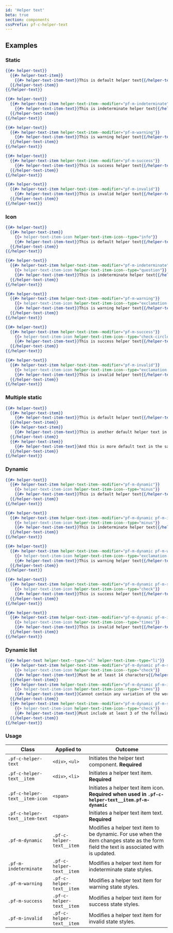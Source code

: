 ```yaml
---
id: 'Helper text'
beta: true
section: components
cssPrefix: pf-c-helper-text
---
```


## Examples
### Static
```hbs
{{#> helper-text}}
  {{#> helper-text-item}}
    {{#> helper-text-item-text}}This is default helper text{{/helper-text-item-text}}
  {{/helper-text-item}}
{{/helper-text}}

{{#> helper-text}}
  {{#> helper-text-item helper-text-item--modifier="pf-m-indeterminate"}}
    {{#> helper-text-item-text}}This is indeterminate helper text{{/helper-text-item-text}}
  {{/helper-text-item}}
{{/helper-text}}

{{#> helper-text}}
  {{#> helper-text-item helper-text-item--modifier="pf-m-warning"}}
    {{#> helper-text-item-text}}This is warning helper text{{/helper-text-item-text}}
  {{/helper-text-item}}
{{/helper-text}}

{{#> helper-text}}
  {{#> helper-text-item helper-text-item--modifier="pf-m-success"}}
    {{#> helper-text-item-text}}This is success helper text{{/helper-text-item-text}}
  {{/helper-text-item}}
{{/helper-text}}

{{#> helper-text}}
  {{#> helper-text-item helper-text-item--modifier="pf-m-invalid"}}
    {{#> helper-text-item-text}}This is invalid helper text{{/helper-text-item-text}}
  {{/helper-text-item}}
{{/helper-text}}
```

### Icon
```hbs
{{#> helper-text}}
  {{#> helper-text-item}}
    {{> helper-text-item-icon helper-text-item-icon--type="info"}}
    {{#> helper-text-item-text}}This is default helper text{{/helper-text-item-text}}
  {{/helper-text-item}}
{{/helper-text}}

{{#> helper-text}}
  {{#> helper-text-item helper-text-item--modifier="pf-m-indeterminate"}}
    {{> helper-text-item-icon helper-text-item-icon--type="question"}}
    {{#> helper-text-item-text}}This is indeterminate helper text{{/helper-text-item-text}}
  {{/helper-text-item}}
{{/helper-text}}

{{#> helper-text}}
  {{#> helper-text-item helper-text-item--modifier="pf-m-warning"}}
    {{> helper-text-item-icon helper-text-item-icon--type="exclamation-triangle"}}
    {{#> helper-text-item-text}}This is warning helper text{{/helper-text-item-text}}
  {{/helper-text-item}}
{{/helper-text}}

{{#> helper-text}}
  {{#> helper-text-item helper-text-item--modifier="pf-m-success"}}
    {{> helper-text-item-icon helper-text-item-icon--type="check-circle"}}
    {{#> helper-text-item-text}}This is success helper text{{/helper-text-item-text}}
  {{/helper-text-item}}
{{/helper-text}}

{{#> helper-text}}
  {{#> helper-text-item helper-text-item--modifier="pf-m-invalid"}}
    {{> helper-text-item-icon helper-text-item-icon--type="exclamation-circle"}}
    {{#> helper-text-item-text}}This is invalid helper text{{/helper-text-item-text}}
  {{/helper-text-item}}
{{/helper-text}}
```

### Multiple static
```hbs
{{#> helper-text}}
  {{#> helper-text-item}}
    {{#> helper-text-item-text}}This is default helper text{{/helper-text-item-text}}
  {{/helper-text-item}}
  {{#> helper-text-item}}
    {{#> helper-text-item-text}}This is another default helper text in the same block{{/helper-text-item-text}}
  {{/helper-text-item}}
  {{#> helper-text-item}}
    {{#> helper-text-item-text}}And this is more default text in the same block{{/helper-text-item-text}}
  {{/helper-text-item}}
{{/helper-text}}
```

### Dynamic
```hbs
{{#> helper-text}}
  {{#> helper-text-item helper-text-item--modifier="pf-m-dynamic"}}
    {{> helper-text-item-icon helper-text-item-icon--type="minus"}}
    {{#> helper-text-item-text}}This is default helper text{{/helper-text-item-text}}
  {{/helper-text-item}}
{{/helper-text}}

{{#> helper-text}}
  {{#> helper-text-item helper-text-item--modifier="pf-m-dynamic pf-m-indeterminate"}}
    {{> helper-text-item-icon helper-text-item-icon--type="minus"}}
    {{#> helper-text-item-text}}This is indeterminate helper text{{/helper-text-item-text}}
  {{/helper-text-item}}
{{/helper-text}}

{{#> helper-text}}
  {{#> helper-text-item helper-text-item--modifier="pf-m-dynamic pf-m-warning"}}
    {{> helper-text-item-icon helper-text-item-icon--type="exclamation-triangle"}}
    {{#> helper-text-item-text}}This is warning helper text{{/helper-text-item-text}}
  {{/helper-text-item}}
{{/helper-text}}

{{#> helper-text}}
  {{#> helper-text-item helper-text-item--modifier="pf-m-dynamic pf-m-success"}}
    {{> helper-text-item-icon helper-text-item-icon--type="check"}}
    {{#> helper-text-item-text}}This is success helper text{{/helper-text-item-text}}
  {{/helper-text-item}}
{{/helper-text}}

{{#> helper-text}}
  {{#> helper-text-item helper-text-item--modifier="pf-m-dynamic pf-m-invalid"}}
    {{> helper-text-item-icon helper-text-item-icon--type="times"}}
    {{#> helper-text-item-text}}This is invalid helper text{{/helper-text-item-text}}
  {{/helper-text-item}}
{{/helper-text}}
```

### Dynamic list
```hbs
{{#> helper-text helper-text--type="ul" helper-text-item--type="li"}}
  {{#> helper-text-item helper-text-item--modifier="pf-m-dynamic pf-m-success"}}
    {{> helper-text-item-icon helper-text-item-icon--type="check"}}
    {{#> helper-text-item-text}}Must be at least 14 characters{{/helper-text-item-text}}
  {{/helper-text-item}}
  {{#> helper-text-item helper-text-item--modifier="pf-m-dynamic pf-m-invalid"}}
    {{> helper-text-item-icon helper-text-item-icon--type="times"}}
    {{#> helper-text-item-text}}Cannot contain any variation of the word "redhat"{{/helper-text-item-text}}
  {{/helper-text-item}}
  {{#> helper-text-item helper-text-item--modifier="pf-m-dynamic pf-m-success"}}
    {{> helper-text-item-icon helper-text-item-icon--type="check"}}
    {{#> helper-text-item-text}}Must include at least 3 of the following: lowercase letter, uppercase letters, numbers, symbols{{/helper-text-item-text}}
  {{/helper-text-item}}
{{/helper-text}}
```

### Usage
| Class | Applied to | Outcome |
| -- | -- | -- |
| `.pf-c-helper-text` | `<div>`, `<ul>` |  Initiates the helper text component. **Required** |
| `.pf-c-helper-text__item` | `<div>`, `<li>` |  Initiates a helper text item. **Required** |
| `.pf-c-helper-text__item-icon` | `<span>` |  Initiates a helper text item icon. **Required when used in `.pf-c-helper-text__item.pf-m-dynamic`** |
| `.pf-c-helper-text__item-text` | `<span>` |  Initiates a helper text item text. **Required** |
| `.pf-m-dynamic` | `.pf-c-helper-text__item` |  Modifies a helper text item to be dynamic. For use when the item changes state as the form field the text is associated with is updated. |
| `.pf-m-indeterminate` | `.pf-c-helper-text__item` |  Modifies a helper text item for indeterminate state styles. |
| `.pf-m-warning` | `.pf-c-helper-text__item` |  Modifies a helper text item for warning state styles. |
| `.pf-m-success` | `.pf-c-helper-text__item` |  Modifies a helper text item for success state styles. |
| `.pf-m-invalid` | `.pf-c-helper-text__item` |  Modifies a helper text item for invalid state styles. |
